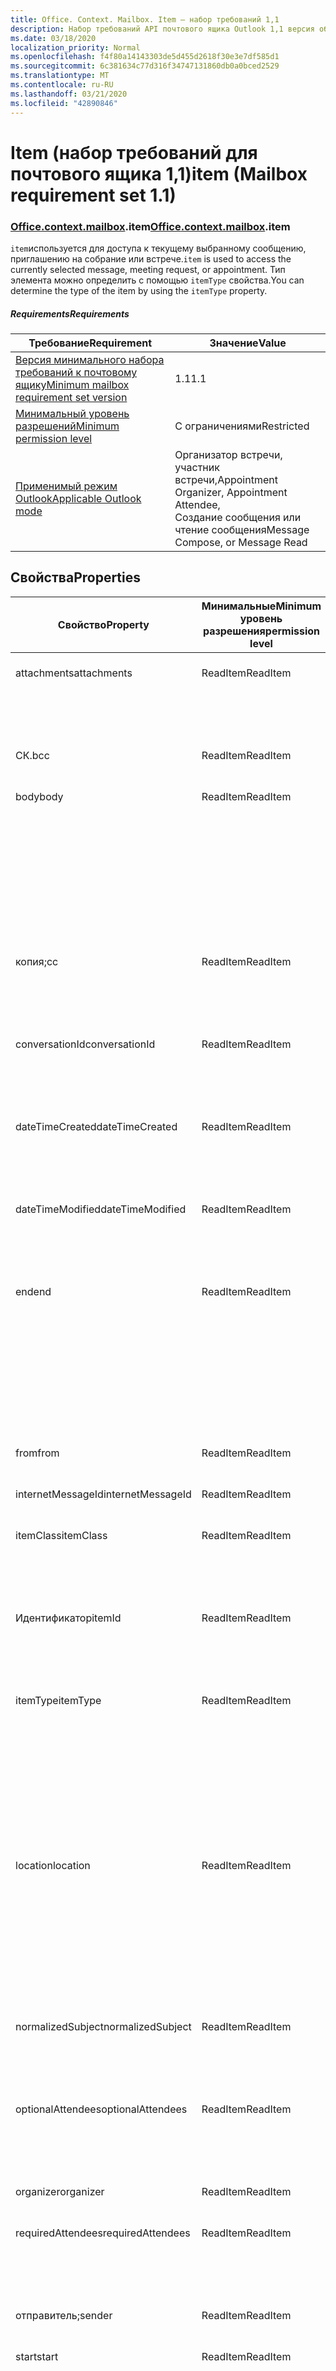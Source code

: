 ```yaml
---
title: Office. Context. Mailbox. Item — набор требований 1,1
description: Набор требований API почтового ящика Outlook 1,1 версия объектной модели элемента.
ms.date: 03/18/2020
localization_priority: Normal
ms.openlocfilehash: f4f80a14143303de5d455d2618f30e3e7df585d1
ms.sourcegitcommit: 6c381634c77d316f34747131860db0a0bced2529
ms.translationtype: MT
ms.contentlocale: ru-RU
ms.lasthandoff: 03/21/2020
ms.locfileid: "42890846"
---
```

# <a name="item-mailbox-requirement-set-11"></a><span data-ttu-id="8179d-103">Item (набор требований для почтового ящика 1,1)</span><span class="sxs-lookup"><span data-stu-id="8179d-103">item (Mailbox requirement set 1.1)</span></span>

### <a name="officecontextmailboxitem"></a><span data-ttu-id="8179d-104">[Office](office.md)[.context](office.context.md)[.mailbox](office.context.mailbox.md).item</span><span class="sxs-lookup"><span data-stu-id="8179d-104">[Office](office.md)[.context](office.context.md)[.mailbox](office.context.mailbox.md).item</span></span>

<span data-ttu-id="8179d-105">`item`используется для доступа к текущему выбранному сообщению, приглашению на собрание или встрече.</span><span class="sxs-lookup"><span data-stu-id="8179d-105">`item` is used to access the currently selected message, meeting request, or appointment.</span></span> <span data-ttu-id="8179d-106">Тип элемента можно определить с помощью `itemType` свойства.</span><span class="sxs-lookup"><span data-stu-id="8179d-106">You can determine the type of the item by using the `itemType` property.</span></span>

##### <a name="requirements"></a><span data-ttu-id="8179d-107">Requirements</span><span class="sxs-lookup"><span data-stu-id="8179d-107">Requirements</span></span>

|<span data-ttu-id="8179d-108">Требование</span><span class="sxs-lookup"><span data-stu-id="8179d-108">Requirement</span></span>|<span data-ttu-id="8179d-109">Значение</span><span class="sxs-lookup"><span data-stu-id="8179d-109">Value</span></span>|
|---|---|
|[<span data-ttu-id="8179d-110">Версия минимального набора требований к почтовому ящику</span><span class="sxs-lookup"><span data-stu-id="8179d-110">Minimum mailbox requirement set version</span></span>](../../requirement-sets/outlook-api-requirement-sets.md)|<span data-ttu-id="8179d-111">1.1</span><span class="sxs-lookup"><span data-stu-id="8179d-111">1.1</span></span>|
|[<span data-ttu-id="8179d-112">Минимальный уровень разрешений</span><span class="sxs-lookup"><span data-stu-id="8179d-112">Minimum permission level</span></span>](../../../outlook/understanding-outlook-add-in-permissions.md)|<span data-ttu-id="8179d-113">С ограничениями</span><span class="sxs-lookup"><span data-stu-id="8179d-113">Restricted</span></span>|
|[<span data-ttu-id="8179d-114">Применимый режим Outlook</span><span class="sxs-lookup"><span data-stu-id="8179d-114">Applicable Outlook mode</span></span>](../../../outlook/outlook-add-ins-overview.md#extension-points)|<span data-ttu-id="8179d-115">Организатор встречи, участник встречи,</span><span class="sxs-lookup"><span data-stu-id="8179d-115">Appointment Organizer, Appointment Attendee,</span></span><br><span data-ttu-id="8179d-116">Создание сообщения или чтение сообщения</span><span class="sxs-lookup"><span data-stu-id="8179d-116">Message Compose, or Message Read</span></span>|

## <a name="properties"></a><span data-ttu-id="8179d-117">Свойства</span><span class="sxs-lookup"><span data-stu-id="8179d-117">Properties</span></span>

| <span data-ttu-id="8179d-118">Свойство</span><span class="sxs-lookup"><span data-stu-id="8179d-118">Property</span></span> | <span data-ttu-id="8179d-119">Минимальные</span><span class="sxs-lookup"><span data-stu-id="8179d-119">Minimum</span></span><br><span data-ttu-id="8179d-120">уровень разрешения</span><span class="sxs-lookup"><span data-stu-id="8179d-120">permission level</span></span> | <span data-ttu-id="8179d-121">Сведения по режиму</span><span class="sxs-lookup"><span data-stu-id="8179d-121">Details by mode</span></span> | <span data-ttu-id="8179d-122">Тип возвращаемых данных</span><span class="sxs-lookup"><span data-stu-id="8179d-122">Return type</span></span> | <span data-ttu-id="8179d-123">Минимальные</span><span class="sxs-lookup"><span data-stu-id="8179d-123">Minimum</span></span><br><span data-ttu-id="8179d-124">набор требований</span><span class="sxs-lookup"><span data-stu-id="8179d-124">requirement set</span></span> |
|---|---|---|---|:---:|
| <span data-ttu-id="8179d-125">attachments</span><span class="sxs-lookup"><span data-stu-id="8179d-125">attachments</span></span> | <span data-ttu-id="8179d-126">ReadItem</span><span class="sxs-lookup"><span data-stu-id="8179d-126">ReadItem</span></span> | [<span data-ttu-id="8179d-127">Участник встречи</span><span class="sxs-lookup"><span data-stu-id="8179d-127">Appointment Attendee</span></span>](/javascript/api/outlook/office.appointmentread?view=outlook-js-1.1#attachments) | <span data-ttu-id="8179d-128">Array.<[AttachmentDetails](/javascript/api/outlook/office.attachmentdetails)></span><span class="sxs-lookup"><span data-stu-id="8179d-128">Array.<[AttachmentDetails](/javascript/api/outlook/office.attachmentdetails)></span></span> | [<span data-ttu-id="8179d-129">1.1</span><span class="sxs-lookup"><span data-stu-id="8179d-129">1.1</span></span>](../requirement-set-1.1/outlook-requirement-set-1.1.md) |
| | | [<span data-ttu-id="8179d-130">Чтение сообщения</span><span class="sxs-lookup"><span data-stu-id="8179d-130">Message Read</span></span>](/javascript/api/outlook/office.messageread?view=outlook-js-1.1#attachments) | <span data-ttu-id="8179d-131">Array.<[AttachmentDetails](/javascript/api/outlook/office.attachmentdetails)></span><span class="sxs-lookup"><span data-stu-id="8179d-131">Array.<[AttachmentDetails](/javascript/api/outlook/office.attachmentdetails)></span></span> | [<span data-ttu-id="8179d-132">1.1</span><span class="sxs-lookup"><span data-stu-id="8179d-132">1.1</span></span>](../requirement-set-1.1/outlook-requirement-set-1.1.md) |
| <span data-ttu-id="8179d-133">СК.</span><span class="sxs-lookup"><span data-stu-id="8179d-133">bcc</span></span> | <span data-ttu-id="8179d-134">ReadItem</span><span class="sxs-lookup"><span data-stu-id="8179d-134">ReadItem</span></span> | [<span data-ttu-id="8179d-135">Создание сообщения</span><span class="sxs-lookup"><span data-stu-id="8179d-135">Message Compose</span></span>](/javascript/api/outlook/office.messagecompose?view=outlook-js-1.1#bcc) | [<span data-ttu-id="8179d-136">Получатели</span><span class="sxs-lookup"><span data-stu-id="8179d-136">Recipients</span></span>](/javascript/api/outlook/office.recipients) | [<span data-ttu-id="8179d-137">1.1</span><span class="sxs-lookup"><span data-stu-id="8179d-137">1.1</span></span>](../requirement-set-1.1/outlook-requirement-set-1.1.md) |
| <span data-ttu-id="8179d-138">body</span><span class="sxs-lookup"><span data-stu-id="8179d-138">body</span></span> | <span data-ttu-id="8179d-139">ReadItem</span><span class="sxs-lookup"><span data-stu-id="8179d-139">ReadItem</span></span> | [<span data-ttu-id="8179d-140">Организатор встречи</span><span class="sxs-lookup"><span data-stu-id="8179d-140">Appointment Organizer</span></span>](/javascript/api/outlook/office.appointmentcompose?view=outlook-js-1.1#body) | [<span data-ttu-id="8179d-141">Основной текст</span><span class="sxs-lookup"><span data-stu-id="8179d-141">Body</span></span>](/javascript/api/outlook/office.body) | [<span data-ttu-id="8179d-142">1.1</span><span class="sxs-lookup"><span data-stu-id="8179d-142">1.1</span></span>](../requirement-set-1.1/outlook-requirement-set-1.1.md) |
| | | [<span data-ttu-id="8179d-143">Участник встречи</span><span class="sxs-lookup"><span data-stu-id="8179d-143">Appointment Attendee</span></span>](/javascript/api/outlook/office.appointmentread?view=outlook-js-1.1#body) | [<span data-ttu-id="8179d-144">Основной текст</span><span class="sxs-lookup"><span data-stu-id="8179d-144">Body</span></span>](/javascript/api/outlook/office.body) | [<span data-ttu-id="8179d-145">1.1</span><span class="sxs-lookup"><span data-stu-id="8179d-145">1.1</span></span>](../requirement-set-1.1/outlook-requirement-set-1.1.md) |
| | | [<span data-ttu-id="8179d-146">Создание сообщения</span><span class="sxs-lookup"><span data-stu-id="8179d-146">Message Compose</span></span>](/javascript/api/outlook/office.messagecompose?view=outlook-js-1.1#body) | [<span data-ttu-id="8179d-147">Основной текст</span><span class="sxs-lookup"><span data-stu-id="8179d-147">Body</span></span>](/javascript/api/outlook/office.body) | [<span data-ttu-id="8179d-148">1.1</span><span class="sxs-lookup"><span data-stu-id="8179d-148">1.1</span></span>](../requirement-set-1.1/outlook-requirement-set-1.1.md) |
| | | [<span data-ttu-id="8179d-149">Чтение сообщения</span><span class="sxs-lookup"><span data-stu-id="8179d-149">Message Read</span></span>](/javascript/api/outlook/office.messageread?view=outlook-js-1.1#body) | [<span data-ttu-id="8179d-150">Основной текст</span><span class="sxs-lookup"><span data-stu-id="8179d-150">Body</span></span>](/javascript/api/outlook/office.body) | [<span data-ttu-id="8179d-151">1.1</span><span class="sxs-lookup"><span data-stu-id="8179d-151">1.1</span></span>](../requirement-set-1.1/outlook-requirement-set-1.1.md) |
| <span data-ttu-id="8179d-152">копия;</span><span class="sxs-lookup"><span data-stu-id="8179d-152">cc</span></span> | <span data-ttu-id="8179d-153">ReadItem</span><span class="sxs-lookup"><span data-stu-id="8179d-153">ReadItem</span></span> | [<span data-ttu-id="8179d-154">Создание сообщения</span><span class="sxs-lookup"><span data-stu-id="8179d-154">Message Compose</span></span>](/javascript/api/outlook/office.messagecompose?view=outlook-js-1.1#cc) | [<span data-ttu-id="8179d-155">Получатели</span><span class="sxs-lookup"><span data-stu-id="8179d-155">Recipients</span></span>](/javascript/api/outlook/office.recipients) | [<span data-ttu-id="8179d-156">1.1</span><span class="sxs-lookup"><span data-stu-id="8179d-156">1.1</span></span>](../requirement-set-1.1/outlook-requirement-set-1.1.md) |
| | | [<span data-ttu-id="8179d-157">Чтение сообщения</span><span class="sxs-lookup"><span data-stu-id="8179d-157">Message Read</span></span>](/javascript/api/outlook/office.messageread?view=outlook-js-1.1#cc) | <span data-ttu-id="8179d-158">Массив. <[EmailAddressDetails](/javascript/api/outlook/office.emailaddressdetails)></span><span class="sxs-lookup"><span data-stu-id="8179d-158">Array.<[EmailAddressDetails](/javascript/api/outlook/office.emailaddressdetails)></span></span> | [<span data-ttu-id="8179d-159">1.1</span><span class="sxs-lookup"><span data-stu-id="8179d-159">1.1</span></span>](../requirement-set-1.1/outlook-requirement-set-1.1.md) |
| <span data-ttu-id="8179d-160">conversationId</span><span class="sxs-lookup"><span data-stu-id="8179d-160">conversationId</span></span> | <span data-ttu-id="8179d-161">ReadItem</span><span class="sxs-lookup"><span data-stu-id="8179d-161">ReadItem</span></span> | [<span data-ttu-id="8179d-162">Создание сообщения</span><span class="sxs-lookup"><span data-stu-id="8179d-162">Message Compose</span></span>](/javascript/api/outlook/office.messagecompose?view=outlook-js-1.1#conversationid) | <span data-ttu-id="8179d-163">Строка</span><span class="sxs-lookup"><span data-stu-id="8179d-163">String</span></span> | [<span data-ttu-id="8179d-164">1.1</span><span class="sxs-lookup"><span data-stu-id="8179d-164">1.1</span></span>](../requirement-set-1.1/outlook-requirement-set-1.1.md) |
| | | [<span data-ttu-id="8179d-165">Чтение сообщения</span><span class="sxs-lookup"><span data-stu-id="8179d-165">Message Read</span></span>](/javascript/api/outlook/office.messageread?view=outlook-js-1.1#conversationid) | <span data-ttu-id="8179d-166">Строка</span><span class="sxs-lookup"><span data-stu-id="8179d-166">String</span></span> | [<span data-ttu-id="8179d-167">1.1</span><span class="sxs-lookup"><span data-stu-id="8179d-167">1.1</span></span>](../requirement-set-1.1/outlook-requirement-set-1.1.md) |
| <span data-ttu-id="8179d-168">dateTimeCreated</span><span class="sxs-lookup"><span data-stu-id="8179d-168">dateTimeCreated</span></span> | <span data-ttu-id="8179d-169">ReadItem</span><span class="sxs-lookup"><span data-stu-id="8179d-169">ReadItem</span></span> | [<span data-ttu-id="8179d-170">Участник встречи</span><span class="sxs-lookup"><span data-stu-id="8179d-170">Appointment Attendee</span></span>](/javascript/api/outlook/office.appointmentread?view=outlook-js-1.1#datetimecreated) | <span data-ttu-id="8179d-171">Дата</span><span class="sxs-lookup"><span data-stu-id="8179d-171">Date</span></span> | [<span data-ttu-id="8179d-172">1.1</span><span class="sxs-lookup"><span data-stu-id="8179d-172">1.1</span></span>](../requirement-set-1.1/outlook-requirement-set-1.1.md) |
| | | [<span data-ttu-id="8179d-173">Чтение сообщения</span><span class="sxs-lookup"><span data-stu-id="8179d-173">Message Read</span></span>](/javascript/api/outlook/office.messageread?view=outlook-js-1.1#datetimecreated) | <span data-ttu-id="8179d-174">Дата</span><span class="sxs-lookup"><span data-stu-id="8179d-174">Date</span></span> | [<span data-ttu-id="8179d-175">1.1</span><span class="sxs-lookup"><span data-stu-id="8179d-175">1.1</span></span>](../requirement-set-1.1/outlook-requirement-set-1.1.md) |
| <span data-ttu-id="8179d-176">dateTimeModified</span><span class="sxs-lookup"><span data-stu-id="8179d-176">dateTimeModified</span></span> | <span data-ttu-id="8179d-177">ReadItem</span><span class="sxs-lookup"><span data-stu-id="8179d-177">ReadItem</span></span> | [<span data-ttu-id="8179d-178">Участник встречи</span><span class="sxs-lookup"><span data-stu-id="8179d-178">Appointment Attendee</span></span>](/javascript/api/outlook/office.appointmentread?view=outlook-js-1.1#datetimemodified) | <span data-ttu-id="8179d-179">Дата</span><span class="sxs-lookup"><span data-stu-id="8179d-179">Date</span></span> | [<span data-ttu-id="8179d-180">1.1</span><span class="sxs-lookup"><span data-stu-id="8179d-180">1.1</span></span>](../requirement-set-1.1/outlook-requirement-set-1.1.md) |
| | | [<span data-ttu-id="8179d-181">Чтение сообщения</span><span class="sxs-lookup"><span data-stu-id="8179d-181">Message Read</span></span>](/javascript/api/outlook/office.messageread?view=outlook-js-1.1#datetimemodified) | <span data-ttu-id="8179d-182">Дата</span><span class="sxs-lookup"><span data-stu-id="8179d-182">Date</span></span> | [<span data-ttu-id="8179d-183">1.1</span><span class="sxs-lookup"><span data-stu-id="8179d-183">1.1</span></span>](../requirement-set-1.1/outlook-requirement-set-1.1.md) |
| <span data-ttu-id="8179d-184">end</span><span class="sxs-lookup"><span data-stu-id="8179d-184">end</span></span> | <span data-ttu-id="8179d-185">ReadItem</span><span class="sxs-lookup"><span data-stu-id="8179d-185">ReadItem</span></span> | [<span data-ttu-id="8179d-186">Организатор встречи</span><span class="sxs-lookup"><span data-stu-id="8179d-186">Appointment Organizer</span></span>](/javascript/api/outlook/office.appointmentcompose?view=outlook-js-1.1#end) | [<span data-ttu-id="8179d-187">Time</span><span class="sxs-lookup"><span data-stu-id="8179d-187">Time</span></span>](/javascript/api/outlook/office.time) | [<span data-ttu-id="8179d-188">1.1</span><span class="sxs-lookup"><span data-stu-id="8179d-188">1.1</span></span>](../requirement-set-1.1/outlook-requirement-set-1.1.md) |
| | | [<span data-ttu-id="8179d-189">Участник встречи</span><span class="sxs-lookup"><span data-stu-id="8179d-189">Appointment Attendee</span></span>](/javascript/api/outlook/office.appointmentread?view=outlook-js-1.1#end) | <span data-ttu-id="8179d-190">Дата</span><span class="sxs-lookup"><span data-stu-id="8179d-190">Date</span></span> | [<span data-ttu-id="8179d-191">1.1</span><span class="sxs-lookup"><span data-stu-id="8179d-191">1.1</span></span>](../requirement-set-1.1/outlook-requirement-set-1.1.md) |
| | | [<span data-ttu-id="8179d-192">Чтение сообщения</span><span class="sxs-lookup"><span data-stu-id="8179d-192">Message Read</span></span>](/javascript/api/outlook/office.messageread?view=outlook-js-1.1#end)<br><span data-ttu-id="8179d-193">(Приглашение на собрание)</span><span class="sxs-lookup"><span data-stu-id="8179d-193">(Meeting Request)</span></span> | <span data-ttu-id="8179d-194">Дата</span><span class="sxs-lookup"><span data-stu-id="8179d-194">Date</span></span> | [<span data-ttu-id="8179d-195">1.1</span><span class="sxs-lookup"><span data-stu-id="8179d-195">1.1</span></span>](../requirement-set-1.1/outlook-requirement-set-1.1.md) |
| <span data-ttu-id="8179d-196">from</span><span class="sxs-lookup"><span data-stu-id="8179d-196">from</span></span> | <span data-ttu-id="8179d-197">ReadItem</span><span class="sxs-lookup"><span data-stu-id="8179d-197">ReadItem</span></span> | [<span data-ttu-id="8179d-198">Чтение сообщения</span><span class="sxs-lookup"><span data-stu-id="8179d-198">Message Read</span></span>](/javascript/api/outlook/office.messageread?view=outlook-js-1.1#from) | [<span data-ttu-id="8179d-199">EmailAddressDetails</span><span class="sxs-lookup"><span data-stu-id="8179d-199">EmailAddressDetails</span></span>](/javascript/api/outlook/office.emailaddressdetails) | [<span data-ttu-id="8179d-200">1.1</span><span class="sxs-lookup"><span data-stu-id="8179d-200">1.1</span></span>](../requirement-set-1.1/outlook-requirement-set-1.1.md) |
| <span data-ttu-id="8179d-201">internetMessageId</span><span class="sxs-lookup"><span data-stu-id="8179d-201">internetMessageId</span></span> | <span data-ttu-id="8179d-202">ReadItem</span><span class="sxs-lookup"><span data-stu-id="8179d-202">ReadItem</span></span> | [<span data-ttu-id="8179d-203">Чтение сообщения</span><span class="sxs-lookup"><span data-stu-id="8179d-203">Message Read</span></span>](/javascript/api/outlook/office.messageread?view=outlook-js-1.1#internetmessageid) | <span data-ttu-id="8179d-204">Строка</span><span class="sxs-lookup"><span data-stu-id="8179d-204">String</span></span> | [<span data-ttu-id="8179d-205">1.1</span><span class="sxs-lookup"><span data-stu-id="8179d-205">1.1</span></span>](../requirement-set-1.1/outlook-requirement-set-1.1.md) |
| <span data-ttu-id="8179d-206">itemClass</span><span class="sxs-lookup"><span data-stu-id="8179d-206">itemClass</span></span> | <span data-ttu-id="8179d-207">ReadItem</span><span class="sxs-lookup"><span data-stu-id="8179d-207">ReadItem</span></span> | [<span data-ttu-id="8179d-208">Участник встречи</span><span class="sxs-lookup"><span data-stu-id="8179d-208">Appointment Attendee</span></span>](/javascript/api/outlook/office.appointmentread?view=outlook-js-1.1#itemclass) | <span data-ttu-id="8179d-209">Строка</span><span class="sxs-lookup"><span data-stu-id="8179d-209">String</span></span> | [<span data-ttu-id="8179d-210">1.1</span><span class="sxs-lookup"><span data-stu-id="8179d-210">1.1</span></span>](../requirement-set-1.1/outlook-requirement-set-1.1.md) |
| | | [<span data-ttu-id="8179d-211">Чтение сообщения</span><span class="sxs-lookup"><span data-stu-id="8179d-211">Message Read</span></span>](/javascript/api/outlook/office.messageread?view=outlook-js-1.1#itemclass) | <span data-ttu-id="8179d-212">Строка</span><span class="sxs-lookup"><span data-stu-id="8179d-212">String</span></span> | [<span data-ttu-id="8179d-213">1.1</span><span class="sxs-lookup"><span data-stu-id="8179d-213">1.1</span></span>](../requirement-set-1.1/outlook-requirement-set-1.1.md) |
| <span data-ttu-id="8179d-214">Идентификатор</span><span class="sxs-lookup"><span data-stu-id="8179d-214">itemId</span></span> | <span data-ttu-id="8179d-215">ReadItem</span><span class="sxs-lookup"><span data-stu-id="8179d-215">ReadItem</span></span> | [<span data-ttu-id="8179d-216">Участник встречи</span><span class="sxs-lookup"><span data-stu-id="8179d-216">Appointment Attendee</span></span>](/javascript/api/outlook/office.appointmentread?view=outlook-js-1.1#itemid) | <span data-ttu-id="8179d-217">Строка</span><span class="sxs-lookup"><span data-stu-id="8179d-217">String</span></span> | [<span data-ttu-id="8179d-218">1.1</span><span class="sxs-lookup"><span data-stu-id="8179d-218">1.1</span></span>](../requirement-set-1.1/outlook-requirement-set-1.1.md) |
| | | [<span data-ttu-id="8179d-219">Чтение сообщения</span><span class="sxs-lookup"><span data-stu-id="8179d-219">Message Read</span></span>](/javascript/api/outlook/office.messageread?view=outlook-js-1.1#itemid) | <span data-ttu-id="8179d-220">Строка</span><span class="sxs-lookup"><span data-stu-id="8179d-220">String</span></span> | [<span data-ttu-id="8179d-221">1.1</span><span class="sxs-lookup"><span data-stu-id="8179d-221">1.1</span></span>](../requirement-set-1.1/outlook-requirement-set-1.1.md) |
| <span data-ttu-id="8179d-222">itemType</span><span class="sxs-lookup"><span data-stu-id="8179d-222">itemType</span></span> | <span data-ttu-id="8179d-223">ReadItem</span><span class="sxs-lookup"><span data-stu-id="8179d-223">ReadItem</span></span> | [<span data-ttu-id="8179d-224">Организатор встречи</span><span class="sxs-lookup"><span data-stu-id="8179d-224">Appointment Organizer</span></span>](/javascript/api/outlook/office.appointmentcompose?view=outlook-js-1.1#itemtype) | [<span data-ttu-id="8179d-225">MailboxEnums. ItemType</span><span class="sxs-lookup"><span data-stu-id="8179d-225">MailboxEnums.ItemType</span></span>](/javascript/api/outlook/office.mailboxenums.itemtype) | [<span data-ttu-id="8179d-226">1.1</span><span class="sxs-lookup"><span data-stu-id="8179d-226">1.1</span></span>](../requirement-set-1.1/outlook-requirement-set-1.1.md) |
| | | [<span data-ttu-id="8179d-227">Участник встречи</span><span class="sxs-lookup"><span data-stu-id="8179d-227">Appointment Attendee</span></span>](/javascript/api/outlook/office.appointmentread?view=outlook-js-1.1#itemtype) | [<span data-ttu-id="8179d-228">MailboxEnums. ItemType</span><span class="sxs-lookup"><span data-stu-id="8179d-228">MailboxEnums.ItemType</span></span>](/javascript/api/outlook/office.mailboxenums.itemtype) | [<span data-ttu-id="8179d-229">1.1</span><span class="sxs-lookup"><span data-stu-id="8179d-229">1.1</span></span>](../requirement-set-1.1/outlook-requirement-set-1.1.md) |
| | | [<span data-ttu-id="8179d-230">Создание сообщения</span><span class="sxs-lookup"><span data-stu-id="8179d-230">Message Compose</span></span>](/javascript/api/outlook/office.messagecompose?view=outlook-js-1.1#itemtype) | [<span data-ttu-id="8179d-231">MailboxEnums. ItemType</span><span class="sxs-lookup"><span data-stu-id="8179d-231">MailboxEnums.ItemType</span></span>](/javascript/api/outlook/office.mailboxenums.itemtype) | [<span data-ttu-id="8179d-232">1.1</span><span class="sxs-lookup"><span data-stu-id="8179d-232">1.1</span></span>](../requirement-set-1.1/outlook-requirement-set-1.1.md) |
| | | [<span data-ttu-id="8179d-233">Чтение сообщения</span><span class="sxs-lookup"><span data-stu-id="8179d-233">Message Read</span></span>](/javascript/api/outlook/office.messageread?view=outlook-js-1.1#itemtype) | [<span data-ttu-id="8179d-234">MailboxEnums. ItemType</span><span class="sxs-lookup"><span data-stu-id="8179d-234">MailboxEnums.ItemType</span></span>](/javascript/api/outlook/office.mailboxenums.itemtype) | [<span data-ttu-id="8179d-235">1.1</span><span class="sxs-lookup"><span data-stu-id="8179d-235">1.1</span></span>](../requirement-set-1.1/outlook-requirement-set-1.1.md) |
| <span data-ttu-id="8179d-236">location</span><span class="sxs-lookup"><span data-stu-id="8179d-236">location</span></span> | <span data-ttu-id="8179d-237">ReadItem</span><span class="sxs-lookup"><span data-stu-id="8179d-237">ReadItem</span></span> | [<span data-ttu-id="8179d-238">Организатор встречи</span><span class="sxs-lookup"><span data-stu-id="8179d-238">Appointment Organizer</span></span>](/javascript/api/outlook/office.appointmentcompose?view=outlook-js-1.1#location) | [<span data-ttu-id="8179d-239">Location</span><span class="sxs-lookup"><span data-stu-id="8179d-239">Location</span></span>](/javascript/api/outlook/office.location) | [<span data-ttu-id="8179d-240">1.1</span><span class="sxs-lookup"><span data-stu-id="8179d-240">1.1</span></span>](../requirement-set-1.1/outlook-requirement-set-1.1.md) |
| | | [<span data-ttu-id="8179d-241">Участник встречи</span><span class="sxs-lookup"><span data-stu-id="8179d-241">Appointment Attendee</span></span>](/javascript/api/outlook/office.appointmentread?view=outlook-js-1.1#location) | <span data-ttu-id="8179d-242">Строка</span><span class="sxs-lookup"><span data-stu-id="8179d-242">String</span></span> | [<span data-ttu-id="8179d-243">1.1</span><span class="sxs-lookup"><span data-stu-id="8179d-243">1.1</span></span>](../requirement-set-1.1/outlook-requirement-set-1.1.md) |
| | | [<span data-ttu-id="8179d-244">Чтение сообщения</span><span class="sxs-lookup"><span data-stu-id="8179d-244">Message Read</span></span>](/javascript/api/outlook/office.messageread?view=outlook-js-1.1#location)<br><span data-ttu-id="8179d-245">(Приглашение на собрание)</span><span class="sxs-lookup"><span data-stu-id="8179d-245">(Meeting Request)</span></span> | <span data-ttu-id="8179d-246">Строка</span><span class="sxs-lookup"><span data-stu-id="8179d-246">String</span></span> | [<span data-ttu-id="8179d-247">1.1</span><span class="sxs-lookup"><span data-stu-id="8179d-247">1.1</span></span>](../requirement-set-1.1/outlook-requirement-set-1.1.md) |
| <span data-ttu-id="8179d-248">normalizedSubject</span><span class="sxs-lookup"><span data-stu-id="8179d-248">normalizedSubject</span></span> | <span data-ttu-id="8179d-249">ReadItem</span><span class="sxs-lookup"><span data-stu-id="8179d-249">ReadItem</span></span> | [<span data-ttu-id="8179d-250">Участник встречи</span><span class="sxs-lookup"><span data-stu-id="8179d-250">Appointment Attendee</span></span>](/javascript/api/outlook/office.appointmentread?view=outlook-js-1.1#normalizedsubject) | <span data-ttu-id="8179d-251">Строка</span><span class="sxs-lookup"><span data-stu-id="8179d-251">String</span></span> | [<span data-ttu-id="8179d-252">1.1</span><span class="sxs-lookup"><span data-stu-id="8179d-252">1.1</span></span>](../requirement-set-1.1/outlook-requirement-set-1.1.md) |
| | | [<span data-ttu-id="8179d-253">Чтение сообщения</span><span class="sxs-lookup"><span data-stu-id="8179d-253">Message Read</span></span>](/javascript/api/outlook/office.messageread?view=outlook-js-1.1#normalizedsubject) | <span data-ttu-id="8179d-254">Строка</span><span class="sxs-lookup"><span data-stu-id="8179d-254">String</span></span> | [<span data-ttu-id="8179d-255">1.1</span><span class="sxs-lookup"><span data-stu-id="8179d-255">1.1</span></span>](../requirement-set-1.1/outlook-requirement-set-1.1.md) |
| <span data-ttu-id="8179d-256">optionalAttendees</span><span class="sxs-lookup"><span data-stu-id="8179d-256">optionalAttendees</span></span> | <span data-ttu-id="8179d-257">ReadItem</span><span class="sxs-lookup"><span data-stu-id="8179d-257">ReadItem</span></span> | [<span data-ttu-id="8179d-258">Организатор встречи</span><span class="sxs-lookup"><span data-stu-id="8179d-258">Appointment Organizer</span></span>](/javascript/api/outlook/office.appointmentcompose?view=outlook-js-1.1#optionalattendees) | [<span data-ttu-id="8179d-259">Получатели</span><span class="sxs-lookup"><span data-stu-id="8179d-259">Recipients</span></span>](/javascript/api/outlook/office.recipients) | [<span data-ttu-id="8179d-260">1.1</span><span class="sxs-lookup"><span data-stu-id="8179d-260">1.1</span></span>](../requirement-set-1.1/outlook-requirement-set-1.1.md) |
| | | [<span data-ttu-id="8179d-261">Участник встречи</span><span class="sxs-lookup"><span data-stu-id="8179d-261">Appointment Attendee</span></span>](/javascript/api/outlook/office.appointmentread?view=outlook-js-1.1#optionalattendees) | <span data-ttu-id="8179d-262">Массив. <[EmailAddressDetails](/javascript/api/outlook/office.emailaddressdetails)></span><span class="sxs-lookup"><span data-stu-id="8179d-262">Array.<[EmailAddressDetails](/javascript/api/outlook/office.emailaddressdetails)></span></span> | [<span data-ttu-id="8179d-263">1.1</span><span class="sxs-lookup"><span data-stu-id="8179d-263">1.1</span></span>](../requirement-set-1.1/outlook-requirement-set-1.1.md) |
| <span data-ttu-id="8179d-264">organizer</span><span class="sxs-lookup"><span data-stu-id="8179d-264">organizer</span></span> | <span data-ttu-id="8179d-265">ReadItem</span><span class="sxs-lookup"><span data-stu-id="8179d-265">ReadItem</span></span> | [<span data-ttu-id="8179d-266">Участник встречи</span><span class="sxs-lookup"><span data-stu-id="8179d-266">Appointment Attendee</span></span>](/javascript/api/outlook/office.appointmentread?view=outlook-js-1.1#organizer) | [<span data-ttu-id="8179d-267">EmailAddressDetails</span><span class="sxs-lookup"><span data-stu-id="8179d-267">EmailAddressDetails</span></span>](/javascript/api/outlook/office.emailaddressdetails) | [<span data-ttu-id="8179d-268">1.1</span><span class="sxs-lookup"><span data-stu-id="8179d-268">1.1</span></span>](../requirement-set-1.1/outlook-requirement-set-1.1.md) |
| <span data-ttu-id="8179d-269">requiredAttendees</span><span class="sxs-lookup"><span data-stu-id="8179d-269">requiredAttendees</span></span> | <span data-ttu-id="8179d-270">ReadItem</span><span class="sxs-lookup"><span data-stu-id="8179d-270">ReadItem</span></span> | [<span data-ttu-id="8179d-271">Организатор встречи</span><span class="sxs-lookup"><span data-stu-id="8179d-271">Appointment Organizer</span></span>](/javascript/api/outlook/office.appointmentcompose?view=outlook-js-1.1#requiredattendees) | [<span data-ttu-id="8179d-272">Получатели</span><span class="sxs-lookup"><span data-stu-id="8179d-272">Recipients</span></span>](/javascript/api/outlook/office.recipients) | [<span data-ttu-id="8179d-273">1.1</span><span class="sxs-lookup"><span data-stu-id="8179d-273">1.1</span></span>](../requirement-set-1.1/outlook-requirement-set-1.1.md) |
| | | [<span data-ttu-id="8179d-274">Участник встречи</span><span class="sxs-lookup"><span data-stu-id="8179d-274">Appointment Attendee</span></span>](/javascript/api/outlook/office.appointmentread?view=outlook-js-1.1#requiredattendees) | <span data-ttu-id="8179d-275">Массив. <[EmailAddressDetails](/javascript/api/outlook/office.emailaddressdetails)></span><span class="sxs-lookup"><span data-stu-id="8179d-275">Array.<[EmailAddressDetails](/javascript/api/outlook/office.emailaddressdetails)></span></span> | [<span data-ttu-id="8179d-276">1.1</span><span class="sxs-lookup"><span data-stu-id="8179d-276">1.1</span></span>](../requirement-set-1.1/outlook-requirement-set-1.1.md) |
| <span data-ttu-id="8179d-277">отправитель;</span><span class="sxs-lookup"><span data-stu-id="8179d-277">sender</span></span> | <span data-ttu-id="8179d-278">ReadItem</span><span class="sxs-lookup"><span data-stu-id="8179d-278">ReadItem</span></span> | [<span data-ttu-id="8179d-279">Чтение сообщения</span><span class="sxs-lookup"><span data-stu-id="8179d-279">Message Read</span></span>](/javascript/api/outlook/office.messageread?view=outlook-js-1.1#sender) | [<span data-ttu-id="8179d-280">EmailAddressDetails</span><span class="sxs-lookup"><span data-stu-id="8179d-280">EmailAddressDetails</span></span>](/javascript/api/outlook/office.emailaddressdetails) | [<span data-ttu-id="8179d-281">1.1</span><span class="sxs-lookup"><span data-stu-id="8179d-281">1.1</span></span>](../requirement-set-1.1/outlook-requirement-set-1.1.md) |
| <span data-ttu-id="8179d-282">start</span><span class="sxs-lookup"><span data-stu-id="8179d-282">start</span></span> | <span data-ttu-id="8179d-283">ReadItem</span><span class="sxs-lookup"><span data-stu-id="8179d-283">ReadItem</span></span> | [<span data-ttu-id="8179d-284">Организатор встречи</span><span class="sxs-lookup"><span data-stu-id="8179d-284">Appointment Organizer</span></span>](/javascript/api/outlook/office.appointmentcompose?view=outlook-js-1.1#start) | [<span data-ttu-id="8179d-285">Time</span><span class="sxs-lookup"><span data-stu-id="8179d-285">Time</span></span>](/javascript/api/outlook/office.time) | [<span data-ttu-id="8179d-286">1.1</span><span class="sxs-lookup"><span data-stu-id="8179d-286">1.1</span></span>](../requirement-set-1.1/outlook-requirement-set-1.1.md) |
| | | [<span data-ttu-id="8179d-287">Участник встречи</span><span class="sxs-lookup"><span data-stu-id="8179d-287">Appointment Attendee</span></span>](/javascript/api/outlook/office.appointmentread?view=outlook-js-1.1#start) | <span data-ttu-id="8179d-288">Дата</span><span class="sxs-lookup"><span data-stu-id="8179d-288">Date</span></span> | [<span data-ttu-id="8179d-289">1.1</span><span class="sxs-lookup"><span data-stu-id="8179d-289">1.1</span></span>](../requirement-set-1.1/outlook-requirement-set-1.1.md) |
| | | [<span data-ttu-id="8179d-290">Чтение сообщения</span><span class="sxs-lookup"><span data-stu-id="8179d-290">Message Read</span></span>](/javascript/api/outlook/office.messageread?view=outlook-js-1.1#start)<br><span data-ttu-id="8179d-291">(Приглашение на собрание)</span><span class="sxs-lookup"><span data-stu-id="8179d-291">(Meeting Request)</span></span> | <span data-ttu-id="8179d-292">Дата</span><span class="sxs-lookup"><span data-stu-id="8179d-292">Date</span></span> | [<span data-ttu-id="8179d-293">1.1</span><span class="sxs-lookup"><span data-stu-id="8179d-293">1.1</span></span>](../requirement-set-1.1/outlook-requirement-set-1.1.md) |
| <span data-ttu-id="8179d-294">subject</span><span class="sxs-lookup"><span data-stu-id="8179d-294">subject</span></span> | <span data-ttu-id="8179d-295">ReadItem</span><span class="sxs-lookup"><span data-stu-id="8179d-295">ReadItem</span></span> | [<span data-ttu-id="8179d-296">Организатор встречи</span><span class="sxs-lookup"><span data-stu-id="8179d-296">Appointment Organizer</span></span>](/javascript/api/outlook/office.appointmentcompose?view=outlook-js-1.1#subject) | [<span data-ttu-id="8179d-297">Тема</span><span class="sxs-lookup"><span data-stu-id="8179d-297">Subject</span></span>](/javascript/api/outlook/office.subject) | [<span data-ttu-id="8179d-298">1.1</span><span class="sxs-lookup"><span data-stu-id="8179d-298">1.1</span></span>](../requirement-set-1.1/outlook-requirement-set-1.1.md) |
| | | [<span data-ttu-id="8179d-299">Участник встречи</span><span class="sxs-lookup"><span data-stu-id="8179d-299">Appointment Attendee</span></span>](/javascript/api/outlook/office.appointmentread?view=outlook-js-1.1#subject) | <span data-ttu-id="8179d-300">Строка</span><span class="sxs-lookup"><span data-stu-id="8179d-300">String</span></span> | [<span data-ttu-id="8179d-301">1.1</span><span class="sxs-lookup"><span data-stu-id="8179d-301">1.1</span></span>](../requirement-set-1.1/outlook-requirement-set-1.1.md) |
| | | [<span data-ttu-id="8179d-302">Создание сообщения</span><span class="sxs-lookup"><span data-stu-id="8179d-302">Message Compose</span></span>](/javascript/api/outlook/office.messagecompose?view=outlook-js-1.1#subject) | [<span data-ttu-id="8179d-303">Тема</span><span class="sxs-lookup"><span data-stu-id="8179d-303">Subject</span></span>](/javascript/api/outlook/office.subject) | [<span data-ttu-id="8179d-304">1.1</span><span class="sxs-lookup"><span data-stu-id="8179d-304">1.1</span></span>](../requirement-set-1.1/outlook-requirement-set-1.1.md) |
| | | [<span data-ttu-id="8179d-305">Чтение сообщения</span><span class="sxs-lookup"><span data-stu-id="8179d-305">Message Read</span></span>](/javascript/api/outlook/office.messageread?view=outlook-js-1.1#subject) | <span data-ttu-id="8179d-306">Строка</span><span class="sxs-lookup"><span data-stu-id="8179d-306">String</span></span> | [<span data-ttu-id="8179d-307">1.1</span><span class="sxs-lookup"><span data-stu-id="8179d-307">1.1</span></span>](../requirement-set-1.1/outlook-requirement-set-1.1.md) |
| <span data-ttu-id="8179d-308">to</span><span class="sxs-lookup"><span data-stu-id="8179d-308">to</span></span> | <span data-ttu-id="8179d-309">ReadItem</span><span class="sxs-lookup"><span data-stu-id="8179d-309">ReadItem</span></span> | [<span data-ttu-id="8179d-310">Создание сообщения</span><span class="sxs-lookup"><span data-stu-id="8179d-310">Message Compose</span></span>](/javascript/api/outlook/office.messagecompose?view=outlook-js-1.1#to) | [<span data-ttu-id="8179d-311">Получатели</span><span class="sxs-lookup"><span data-stu-id="8179d-311">Recipients</span></span>](/javascript/api/outlook/office.recipients) | [<span data-ttu-id="8179d-312">1.1</span><span class="sxs-lookup"><span data-stu-id="8179d-312">1.1</span></span>](../requirement-set-1.1/outlook-requirement-set-1.1.md) |
| | | [<span data-ttu-id="8179d-313">Чтение сообщения</span><span class="sxs-lookup"><span data-stu-id="8179d-313">Message Read</span></span>](/javascript/api/outlook/office.messageread?view=outlook-js-1.1#to) | <span data-ttu-id="8179d-314">Массив. <[EmailAddressDetails](/javascript/api/outlook/office.emailaddressdetails)></span><span class="sxs-lookup"><span data-stu-id="8179d-314">Array.<[EmailAddressDetails](/javascript/api/outlook/office.emailaddressdetails)></span></span> | [<span data-ttu-id="8179d-315">1.1</span><span class="sxs-lookup"><span data-stu-id="8179d-315">1.1</span></span>](../requirement-set-1.1/outlook-requirement-set-1.1.md) |

## <a name="methods"></a><span data-ttu-id="8179d-316">Методы</span><span class="sxs-lookup"><span data-stu-id="8179d-316">Methods</span></span>

| <span data-ttu-id="8179d-317">Метод</span><span class="sxs-lookup"><span data-stu-id="8179d-317">Method</span></span> | <span data-ttu-id="8179d-318">Минимальные</span><span class="sxs-lookup"><span data-stu-id="8179d-318">Minimum</span></span><br><span data-ttu-id="8179d-319">уровень разрешения</span><span class="sxs-lookup"><span data-stu-id="8179d-319">permission level</span></span> | <span data-ttu-id="8179d-320">Сведения по режиму</span><span class="sxs-lookup"><span data-stu-id="8179d-320">Details by mode</span></span> | <span data-ttu-id="8179d-321">Минимальные</span><span class="sxs-lookup"><span data-stu-id="8179d-321">Minimum</span></span><br><span data-ttu-id="8179d-322">набор требований</span><span class="sxs-lookup"><span data-stu-id="8179d-322">requirement set</span></span> |
|---|---|---|:---:|
| <span data-ttu-id="8179d-323">addFileAttachmentAsync(uri, attachmentName, [options], [callback])</span><span class="sxs-lookup"><span data-stu-id="8179d-323">addFileAttachmentAsync(uri, attachmentName, [options], [callback])</span></span> | <span data-ttu-id="8179d-324">ReadWriteItem</span><span class="sxs-lookup"><span data-stu-id="8179d-324">ReadWriteItem</span></span> | [<span data-ttu-id="8179d-325">Организатор встречи</span><span class="sxs-lookup"><span data-stu-id="8179d-325">Appointment Organizer</span></span>](/javascript/api/outlook/office.appointmentcompose?view=outlook-js-1.1#addfileattachmentasync-uri--attachmentname--options--callback-) | [<span data-ttu-id="8179d-326">1.1</span><span class="sxs-lookup"><span data-stu-id="8179d-326">1.1</span></span>](../requirement-set-1.1/outlook-requirement-set-1.1.md) |
| | | [<span data-ttu-id="8179d-327">Создание сообщения</span><span class="sxs-lookup"><span data-stu-id="8179d-327">Message Compose</span></span>](/javascript/api/outlook/office.messagecompose?view=outlook-js-1.1#addfileattachmentasync-uri--attachmentname--options--callback-) | [<span data-ttu-id="8179d-328">1.1</span><span class="sxs-lookup"><span data-stu-id="8179d-328">1.1</span></span>](../requirement-set-1.1/outlook-requirement-set-1.1.md) |
| <span data-ttu-id="8179d-329">addItemAttachmentAsync(itemId, attachmentName, [options], [callback])</span><span class="sxs-lookup"><span data-stu-id="8179d-329">addItemAttachmentAsync(itemId, attachmentName, [options], [callback])</span></span> | <span data-ttu-id="8179d-330">ReadWriteItem</span><span class="sxs-lookup"><span data-stu-id="8179d-330">ReadWriteItem</span></span> | [<span data-ttu-id="8179d-331">Организатор встречи</span><span class="sxs-lookup"><span data-stu-id="8179d-331">Appointment Organizer</span></span>](/javascript/api/outlook/office.appointmentcompose?view=outlook-js-1.1#additemattachmentasync-itemid--attachmentname--options--callback-) | [<span data-ttu-id="8179d-332">1.1</span><span class="sxs-lookup"><span data-stu-id="8179d-332">1.1</span></span>](../requirement-set-1.1/outlook-requirement-set-1.1.md) |
| | | [<span data-ttu-id="8179d-333">Создание сообщения</span><span class="sxs-lookup"><span data-stu-id="8179d-333">Message Compose</span></span>](/javascript/api/outlook/office.messagecompose?view=outlook-js-1.1#additemattachmentasync-itemid--attachmentname--options--callback-) | [<span data-ttu-id="8179d-334">1.1</span><span class="sxs-lookup"><span data-stu-id="8179d-334">1.1</span></span>](../requirement-set-1.1/outlook-requirement-set-1.1.md) |
| <span data-ttu-id="8179d-335">displayReplyAllForm(formData)</span><span class="sxs-lookup"><span data-stu-id="8179d-335">displayReplyAllForm(formData)</span></span> | <span data-ttu-id="8179d-336">ReadItem</span><span class="sxs-lookup"><span data-stu-id="8179d-336">ReadItem</span></span> | [<span data-ttu-id="8179d-337">Участник встречи</span><span class="sxs-lookup"><span data-stu-id="8179d-337">Appointment Attendee</span></span>](/javascript/api/outlook/office.appointmentread?view=outlook-js-1.1#displayreplyallform-formdata-) | [<span data-ttu-id="8179d-338">1.1</span><span class="sxs-lookup"><span data-stu-id="8179d-338">1.1</span></span>](../requirement-set-1.1/outlook-requirement-set-1.1.md) |
| | | [<span data-ttu-id="8179d-339">Чтение сообщения</span><span class="sxs-lookup"><span data-stu-id="8179d-339">Message Read</span></span>](/javascript/api/outlook/office.messageread?view=outlook-js-1.1#displayreplyallform-formdata-) | [<span data-ttu-id="8179d-340">1.1</span><span class="sxs-lookup"><span data-stu-id="8179d-340">1.1</span></span>](../requirement-set-1.1/outlook-requirement-set-1.1.md) |
| <span data-ttu-id="8179d-341">displayReplyForm(formData)</span><span class="sxs-lookup"><span data-stu-id="8179d-341">displayReplyForm(formData)</span></span> | <span data-ttu-id="8179d-342">ReadItem</span><span class="sxs-lookup"><span data-stu-id="8179d-342">ReadItem</span></span> | [<span data-ttu-id="8179d-343">Участник встречи</span><span class="sxs-lookup"><span data-stu-id="8179d-343">Appointment Attendee</span></span>](/javascript/api/outlook/office.appointmentread?view=outlook-js-1.1#displayreplyform-formdata-) | [<span data-ttu-id="8179d-344">1.1</span><span class="sxs-lookup"><span data-stu-id="8179d-344">1.1</span></span>](../requirement-set-1.1/outlook-requirement-set-1.1.md) |
| | | [<span data-ttu-id="8179d-345">Чтение сообщения</span><span class="sxs-lookup"><span data-stu-id="8179d-345">Message Read</span></span>](/javascript/api/outlook/office.messageread?view=outlook-js-1.1#displayreplyform-formdata-) | [<span data-ttu-id="8179d-346">1.1</span><span class="sxs-lookup"><span data-stu-id="8179d-346">1.1</span></span>](../requirement-set-1.1/outlook-requirement-set-1.1.md) |
| <span data-ttu-id="8179d-347">Entities ()</span><span class="sxs-lookup"><span data-stu-id="8179d-347">getEntities()</span></span> | <span data-ttu-id="8179d-348">ReadItem</span><span class="sxs-lookup"><span data-stu-id="8179d-348">ReadItem</span></span> | [<span data-ttu-id="8179d-349">Участник встречи</span><span class="sxs-lookup"><span data-stu-id="8179d-349">Appointment Attendee</span></span>](/javascript/api/outlook/office.appointmentread?view=outlook-js-1.1#getentities--) | [<span data-ttu-id="8179d-350">1.1</span><span class="sxs-lookup"><span data-stu-id="8179d-350">1.1</span></span>](../requirement-set-1.1/outlook-requirement-set-1.1.md) |
| | | [<span data-ttu-id="8179d-351">Чтение сообщения</span><span class="sxs-lookup"><span data-stu-id="8179d-351">Message Read</span></span>](/javascript/api/outlook/office.messageread?view=outlook-js-1.1#getentities--) | [<span data-ttu-id="8179d-352">1.1</span><span class="sxs-lookup"><span data-stu-id="8179d-352">1.1</span></span>](../requirement-set-1.1/outlook-requirement-set-1.1.md) |
| <span data-ttu-id="8179d-353">getEntitiesByType (entityType)</span><span class="sxs-lookup"><span data-stu-id="8179d-353">getEntitiesByType(entityType)</span></span> | <span data-ttu-id="8179d-354">Restricted</span><span class="sxs-lookup"><span data-stu-id="8179d-354">Restricted</span></span> | [<span data-ttu-id="8179d-355">Участник встречи</span><span class="sxs-lookup"><span data-stu-id="8179d-355">Appointment Attendee</span></span>](/javascript/api/outlook/office.appointmentread?view=outlook-js-1.1#getentitiesbytype-entitytype-) | [<span data-ttu-id="8179d-356">1.1</span><span class="sxs-lookup"><span data-stu-id="8179d-356">1.1</span></span>](../requirement-set-1.1/outlook-requirement-set-1.1.md) |
| | | [<span data-ttu-id="8179d-357">Чтение сообщения</span><span class="sxs-lookup"><span data-stu-id="8179d-357">Message Read</span></span>](/javascript/api/outlook/office.messageread?view=outlook-js-1.1#getentitiesbytype-entitytype-) | [<span data-ttu-id="8179d-358">1.1</span><span class="sxs-lookup"><span data-stu-id="8179d-358">1.1</span></span>](../requirement-set-1.1/outlook-requirement-set-1.1.md) |
| <span data-ttu-id="8179d-359">getFilteredEntitiesByName (имя)</span><span class="sxs-lookup"><span data-stu-id="8179d-359">getFilteredEntitiesByName(name)</span></span> | <span data-ttu-id="8179d-360">ReadItem</span><span class="sxs-lookup"><span data-stu-id="8179d-360">ReadItem</span></span> | [<span data-ttu-id="8179d-361">Участник встречи</span><span class="sxs-lookup"><span data-stu-id="8179d-361">Appointment Attendee</span></span>](/javascript/api/outlook/office.appointmentread?view=outlook-js-1.1#getfilteredentitiesbyname-name-) | [<span data-ttu-id="8179d-362">1.1</span><span class="sxs-lookup"><span data-stu-id="8179d-362">1.1</span></span>](../requirement-set-1.1/outlook-requirement-set-1.1.md) |
| | | [<span data-ttu-id="8179d-363">Чтение сообщения</span><span class="sxs-lookup"><span data-stu-id="8179d-363">Message Read</span></span>](/javascript/api/outlook/office.messageread?view=outlook-js-1.1#getfilteredentitiesbyname-name-) | [<span data-ttu-id="8179d-364">1.1</span><span class="sxs-lookup"><span data-stu-id="8179d-364">1.1</span></span>](../requirement-set-1.1/outlook-requirement-set-1.1.md) |
| <span data-ttu-id="8179d-365">getRegExMatches ()</span><span class="sxs-lookup"><span data-stu-id="8179d-365">getRegExMatches()</span></span> | <span data-ttu-id="8179d-366">ReadItem</span><span class="sxs-lookup"><span data-stu-id="8179d-366">ReadItem</span></span> | [<span data-ttu-id="8179d-367">Участник встречи</span><span class="sxs-lookup"><span data-stu-id="8179d-367">Appointment Attendee</span></span>](/javascript/api/outlook/office.appointmentread?view=outlook-js-1.1#getregexmatches--) | [<span data-ttu-id="8179d-368">1.1</span><span class="sxs-lookup"><span data-stu-id="8179d-368">1.1</span></span>](../requirement-set-1.1/outlook-requirement-set-1.1.md) |
| | | [<span data-ttu-id="8179d-369">Чтение сообщения</span><span class="sxs-lookup"><span data-stu-id="8179d-369">Message Read</span></span>](/javascript/api/outlook/office.messageread?view=outlook-js-1.1#getregexmatches--) | [<span data-ttu-id="8179d-370">1.1</span><span class="sxs-lookup"><span data-stu-id="8179d-370">1.1</span></span>](../requirement-set-1.1/outlook-requirement-set-1.1.md) |
| <span data-ttu-id="8179d-371">getRegExMatchesByName (имя)</span><span class="sxs-lookup"><span data-stu-id="8179d-371">getRegExMatchesByName(name)</span></span> | <span data-ttu-id="8179d-372">ReadItem</span><span class="sxs-lookup"><span data-stu-id="8179d-372">ReadItem</span></span> | [<span data-ttu-id="8179d-373">Участник встречи</span><span class="sxs-lookup"><span data-stu-id="8179d-373">Appointment Attendee</span></span>](/javascript/api/outlook/office.appointmentread?view=outlook-js-1.1#getregexmatchesbyname-name-) | [<span data-ttu-id="8179d-374">1.1</span><span class="sxs-lookup"><span data-stu-id="8179d-374">1.1</span></span>](../requirement-set-1.1/outlook-requirement-set-1.1.md) |
| | | [<span data-ttu-id="8179d-375">Чтение сообщения</span><span class="sxs-lookup"><span data-stu-id="8179d-375">Message Read</span></span>](/javascript/api/outlook/office.messageread?view=outlook-js-1.1#getregexmatchesbyname-name-) | [<span data-ttu-id="8179d-376">1.1</span><span class="sxs-lookup"><span data-stu-id="8179d-376">1.1</span></span>](../requirement-set-1.1/outlook-requirement-set-1.1.md) |
| <span data-ttu-id="8179d-377">loadCustomPropertiesAsync(callback, [userContext])</span><span class="sxs-lookup"><span data-stu-id="8179d-377">loadCustomPropertiesAsync(callback, [userContext])</span></span> | <span data-ttu-id="8179d-378">ReadItem</span><span class="sxs-lookup"><span data-stu-id="8179d-378">ReadItem</span></span> | [<span data-ttu-id="8179d-379">Организатор встречи</span><span class="sxs-lookup"><span data-stu-id="8179d-379">Appointment Organizer</span></span>](/javascript/api/outlook/office.appointmentcompose?view=outlook-js-1.1#loadcustompropertiesasync-callback--usercontext-) | [<span data-ttu-id="8179d-380">1.1</span><span class="sxs-lookup"><span data-stu-id="8179d-380">1.1</span></span>](../requirement-set-1.1/outlook-requirement-set-1.1.md) |
| | | [<span data-ttu-id="8179d-381">Участник встречи</span><span class="sxs-lookup"><span data-stu-id="8179d-381">Appointment Attendee</span></span>](/javascript/api/outlook/office.appointmentread?view=outlook-js-1.1#loadcustompropertiesasync-callback--usercontext-) | [<span data-ttu-id="8179d-382">1.1</span><span class="sxs-lookup"><span data-stu-id="8179d-382">1.1</span></span>](../requirement-set-1.1/outlook-requirement-set-1.1.md) |
| | | [<span data-ttu-id="8179d-383">Создание сообщения</span><span class="sxs-lookup"><span data-stu-id="8179d-383">Message Compose</span></span>](/javascript/api/outlook/office.messagecompose?view=outlook-js-1.1#loadcustompropertiesasync-callback--usercontext-) | [<span data-ttu-id="8179d-384">1.1</span><span class="sxs-lookup"><span data-stu-id="8179d-384">1.1</span></span>](../requirement-set-1.1/outlook-requirement-set-1.1.md) |
| | | [<span data-ttu-id="8179d-385">Чтение сообщения</span><span class="sxs-lookup"><span data-stu-id="8179d-385">Message Read</span></span>](/javascript/api/outlook/office.messageread?view=outlook-js-1.1#loadcustompropertiesasync-callback--usercontext-) | [<span data-ttu-id="8179d-386">1.1</span><span class="sxs-lookup"><span data-stu-id="8179d-386">1.1</span></span>](../requirement-set-1.1/outlook-requirement-set-1.1.md) |
| <span data-ttu-id="8179d-387">removeAttachmentAsync(attachmentId, [options], [callback])</span><span class="sxs-lookup"><span data-stu-id="8179d-387">removeAttachmentAsync(attachmentId, [options], [callback])</span></span> | <span data-ttu-id="8179d-388">ReadWriteItem</span><span class="sxs-lookup"><span data-stu-id="8179d-388">ReadWriteItem</span></span> | [<span data-ttu-id="8179d-389">Организатор встречи</span><span class="sxs-lookup"><span data-stu-id="8179d-389">Appointment Organizer</span></span>](/javascript/api/outlook/office.appointmentcompose?view=outlook-js-1.1#removeattachmentasync-attachmentid--options--callback-) | [<span data-ttu-id="8179d-390">1.1</span><span class="sxs-lookup"><span data-stu-id="8179d-390">1.1</span></span>](../requirement-set-1.1/outlook-requirement-set-1.1.md) |
|  |  | [<span data-ttu-id="8179d-391">Создание сообщения</span><span class="sxs-lookup"><span data-stu-id="8179d-391">Message Compose</span></span>](/javascript/api/outlook/office.messagecompose?view=outlook-js-1.1#removeattachmentasync-attachmentid--options--callback-) | [<span data-ttu-id="8179d-392">1.1</span><span class="sxs-lookup"><span data-stu-id="8179d-392">1.1</span></span>](../requirement-set-1.1/outlook-requirement-set-1.1.md) |

## <a name="example"></a><span data-ttu-id="8179d-393">Пример</span><span class="sxs-lookup"><span data-stu-id="8179d-393">Example</span></span>

<span data-ttu-id="8179d-394">В примере кода JavaScript, приведенном ниже, показано, как получить доступ к свойству `subject` текущего элемента в Outlook.</span><span class="sxs-lookup"><span data-stu-id="8179d-394">The following JavaScript code example shows how to access the `subject` property of the current item in Outlook.</span></span>

```js
// The initialize function is required for all apps.
Office.initialize = function () {
  // Checks for the DOM to load using the jQuery ready function.
  $(document).ready(function () {
    // After the DOM is loaded, app-specific code can run.
    var item = Office.context.mailbox.item;
    var subject = item.subject;
    // Continue with processing the subject of the current item,
    // which can be a message or appointment.
  });
};
```
